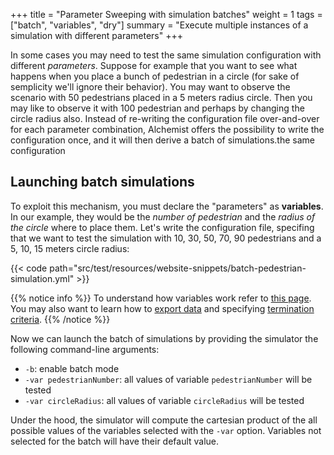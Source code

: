 +++
title = "Parameter Sweeping with simulation batches"
weight = 1
tags = ["batch", "variables", "dry"]
summary = "Execute multiple instances of a simulation with different parameters"
+++

In some cases you may need to test the same simulation configuration
with different *parameters*. Suppose for example that you want to see what
happens when you place a bunch of pedestrian in a circle 
(for sake of semplicity we'll ignore their behavior).
You may want to 
observe the scenario with 50 pedestrians placed in a 5 meters radius circle.
Then you may like to observe it with 100 pedestrian and perhaps by changing 
the circle radius also. Instead of re-writing the configuration file over-and-over
for each parameter combination, Alchemist offers the possibility to write the
configuration once, and it will then derive a batch of simulations.the same configuration

## Launching batch simulations

To exploit this mechanism, you must declare the "parameters"
as **variables**. In our example, they would be the *number of pedestrian* and
the *radius of the circle* where to place them. Let's write the configuration file,
specifing that we want to test the simulation with 10, 30, 50, 70, 90 pedestrians
and a 5, 10, 15 meters circle radius:

{{< code path="src/test/resources/website-snippets/batch-pedestrian-simulation.yml" >}}

{{% notice info %}}
To understand how variables work refer to [this page](/howtos/simulation/variables/). 
You may also want to learn how to [export data](/howtos/simulation/export/) 
and specifying [termination criteria](/howtos/execution/termination/).
{{% /notice %}}

Now we can launch the batch of simulations by providing the simulator the following command-line arguments:
* `-b`: enable batch mode
* `-var pedestrianNumber`: all values of variable `pedestrianNumber` will be tested
* `-var circleRadius`: all values of variable `circleRadius` will be tested

Under the hood, the simulator will compute the cartesian product of the all possible values of the variables selected with the `-var` option.
Variables not selected for the batch will have their default value.
